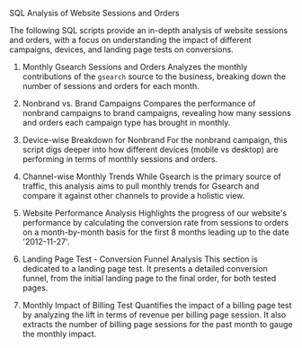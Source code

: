 SQL Analysis of Website Sessions and Orders


The following SQL scripts provide an in-depth analysis of website sessions and orders, with a focus on understanding the impact of different campaigns, devices, and landing page tests on conversions.


 1. Monthly Gsearch Sessions and Orders
Analyzes the monthly contributions of the `gsearch` source to the business, breaking down the number of sessions and orders for each month.


 2. Nonbrand vs. Brand Campaigns
Compares the performance of nonbrand campaigns to brand campaigns, revealing how many sessions and orders each campaign type has brought in monthly.


 3. Device-wise Breakdown for Nonbrand
For the nonbrand campaign, this script digs deeper into how different devices (mobile vs desktop) are performing in terms of monthly sessions and orders.


 4. Channel-wise Monthly Trends
While Gsearch is the primary source of traffic, this analysis aims to pull monthly trends for Gsearch and compare it against other channels to provide a holistic view.


 5. Website Performance Analysis
Highlights the progress of our website's performance by calculating the conversion rate from sessions to orders on a month-by-month basis for the first 8 months leading up to the date '2012-11-27'.


 6. Landing Page Test - Conversion Funnel Analysis
This section is dedicated to a landing page test. It presents a detailed conversion funnel, from the initial landing page to the final order, for both tested pages. 


 7. Monthly Impact of Billing Test
Quantifies the impact of a billing page test by analyzing the lift in terms of revenue per billing page session. It also extracts the number of billing page sessions for the past month to gauge the monthly impact.


